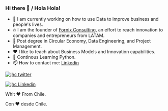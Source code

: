 ### Hi there 👋 / Hola Hola!

- 🔭 I am currently working on how to use Data to improve business and people's lives.
- 🔥 I am the founder of [Fornix Consulting](https://fornix.cl), an effort to reach innovation to companies and entrepreneurs from LATAM.
- 🌱 Post degree in Circular Economy, Data Engineering, and Project Management.
- ❤️ I like to teach about Business Models and Innovation capabilities.
- 🐍 Continous Learning Python.
- 📫 How to contact me: [Linkedin](www.linkedin.com/in/alvaronicolas)

[![jhc twitter](https://img.shields.io/badge/Twitter-@alvaronicolas-00aced.svg?style=flat&logo=twitter)](https://twitter.com/alvaronicolas)

[![jhc Linkedin](https://img.shields.io/badge/Linkedin-@alvaronicolas-00aced.svg?style=flat&logo=twitter)](https://www.linkedin.com/in/alvaronicolas/)

Whit ❤️ From Chile.

Con ❤️ desde Chile.